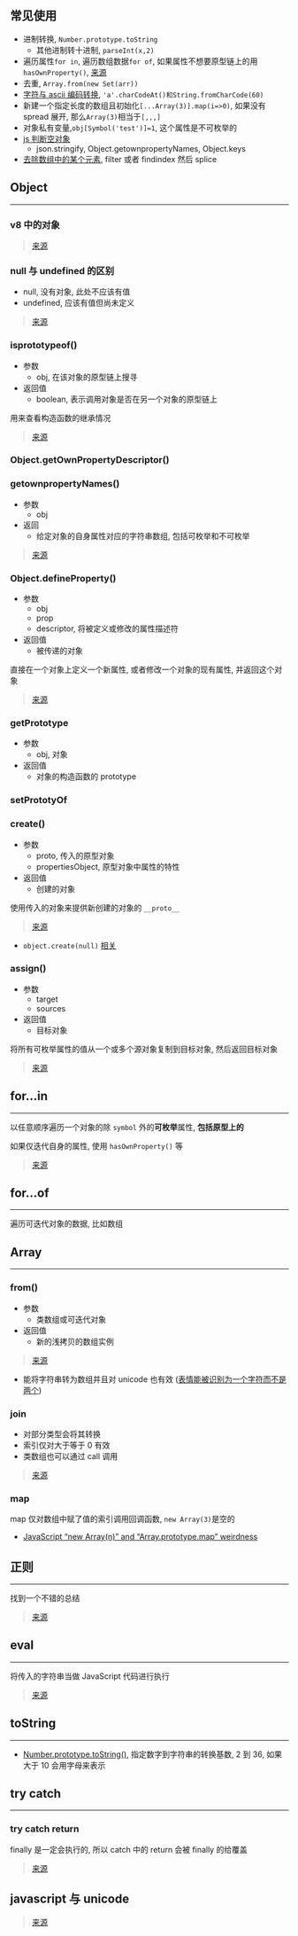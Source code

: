 ## 常见使用

- 进制转换, `Number.prototype.toString`
  - 其他进制转十进制, `parseInt(x,2)`
- 遍历属性`for in`, 遍历数组数据`for of`, 如果属性不想要原型链上的用`hasOwnProperty()`, [来源](https://juejin.im/post/5aea83c86fb9a07aae15013b)
- 去重, `Array.from(new Set(arr))`
- [字符与 ascii 编码转换](https://www.jianshu.com/p/24966e1205f9), `'a'.charCodeAt()和String.fromCharCode(60)`
- 新建一个指定长度的数组且初始化`[...Array(3)].map(i=>0)`, 如果没有 spread 展开, 那么`Array(3)`相当于`[,,,]`
- 对象私有变量,`obj[Symbol('test')]=1`, 这个属性是不可枚举的
- [js 判断空对象](https://blog.csdn.net/qq_38627581/article/details/77353015)
  - json.stringify, Object.getownpropertyNames, Object.keys
- [去除数组中的某个元素](https://segmentfault.com/q/1010000011726114), filter 或者 findindex 然后 splice

## Object

---

### v8 中的对象

> [来源](https://zhuanlan.zhihu.com/p/26169639)

### null 与 undefined 的区别

- null, 没有对象, 此处不应该有值
- undefined, 应该有值但尚未定义

> [来源](https://www.ruanyifeng.com/blog/2014/03/undefined-vs-null.html)

### isprototypeof()

- 参数
  - obj, 在该对象的原型链上搜寻
- 返回值
  - boolean, 表示调用对象是否在另一个对象的原型链上

用来查看构造函数的继承情况

> [来源](https://developer.mozilla.org/zh-CN/docs/Web/JavaScript/Reference/Global_Objects/Object/isPrototypeOf)

### Object.getOwnPropertyDescriptor()

### getownpropertyNames()

- 参数
  - obj
- 返回
  - 给定对象的自身属性对应的字符串数组, 包括可枚举和不可枚举

> [来源](https://developer.mozilla.org/zh-CN/docs/Web/JavaScript/Reference/Global_Objects/Object/getOwnPropertyNames)

### Object.defineProperty()

- 参数
  - obj
  - prop
  - descriptor, 将被定义或修改的属性描述符
- 返回值
  - 被传递的对象

直接在一个对象上定义一个新属性, 或者修改一个对象的现有属性, 并返回这个对象

> [来源](https://developer.mozilla.org/zh-CN/docs/Web/JavaScript/Reference/Global_Objects/Object/defineProperty)

### getPrototype

- 参数
  - obj, 对象
- 返回值
  - 对象的构造函数的 prototype

### setPrototyOf

### create()

- 参数
  - proto, 传入的原型对象
  - propertiesObject, 原型对象中属性的特性
- 返回值
  - 创建的对象

使用传入的对象来提供新创建的对象的 `__proto__`

> [来源](https://developer.mozilla.org/zh-CN/docs/Web/JavaScript/Reference/Global_Objects/Object/create)

- `object.create(null)` [相关](https://juejin.im/post/5acd8ced6fb9a028d444ee4e)

### assign()

- 参数
  - target
  - sources
- 返回值
  - 目标对象

将所有可枚举属性的值从一个或多个源对象复制到目标对象, 然后返回目标对象

> [来源](https://developer.mozilla.org/zh-CN/docs/Web/JavaScript/Reference/Global_Objects/Object/assign)

## for...in

---

以任意顺序遍历一个对象的除 `symbol` 外的**可枚举**属性, **包括原型上的**

如果仅迭代自身的属性, 使用 `hasOwnProperty()` 等

> [来源](https://developer.mozilla.org/zh-CN/docs/Web/JavaScript/Reference/Statements/for...in)

## for...of

---

遍历可迭代对象的数据, 比如数组

## Array

---

### from()

- 参数
  - 类数组或可迭代对象
- 返回值
  - 新的浅拷贝的数组实例

> [来源](https://developer.mozilla.org/zh-CN/docs/Web/JavaScript/Reference/Global_Objects/Array/from)

- 能将字符串转为数组并且对 unicode 也有效 ([表情能被识别为一个字符而不是两个](http://www.alloyteam.com/2016/12/javascript-has-a-unicode-sinkhole/))

### join

- 对部分类型会将其转换
- 索引仅对大于等于 0 有效
- 类数组也可以通过 call 调用

> [来源](https://mp.weixin.qq.com/s/b59DWLdnO1iy5HFD7VYJLA)

### map

map 仅对数组中赋了值的索引调用回调函数, `new Array(3)`是空的

- [JavaScript “new Array(n)” and “Array.prototype.map” weirdness](https://stackoverflow.com/questions/5501581/javascript-new-arrayn-and-array-prototype-map-weirdness)

## 正则

---

找到一个不错的总结

> [来源](https://juejin.im/post/59cc61176fb9a00a437b290b)

## eval

---

将传入的字符串当做 JavaScript 代码进行执行

> [来源](https://developer.mozilla.org/zh-CN/docs/Web/JavaScript/Reference/Global_Objects/eval)

## toString

---

- [Number.prototype.toString()](https://developer.mozilla.org/zh-CN/docs/Web/JavaScript/Reference/Global_Objects/Number/toString), 指定数字到字符串的转换基数, 2 到 36, 如果大于 10 会用字母来表示

## try catch

---

### try catch return

finally 是一定会执行的, 所以 catch 中的 return 会被 finally 的给覆盖

> [来源](https://stackoverflow.com/questions/38050857/what-happen-to-return-statement-in-catch-block/38051153)

## javascript 与 unicode

> [来源](https://flaviocopes.com/javascript-unicode/)
